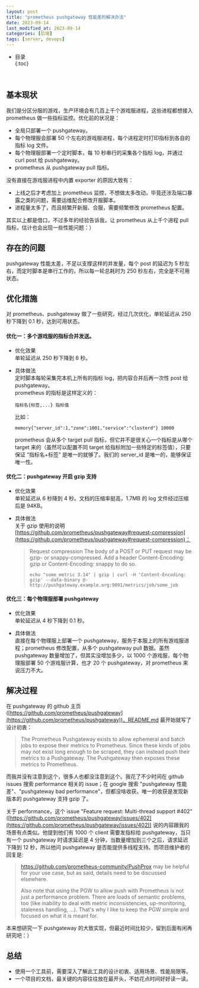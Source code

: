 ```yaml
---
layout: post
title: "prometheus pushgateway 性能差的解决办法"
date: 2023-09-14
last_modified_at: 2023-09-14
categories: [后端]
tags: [server, devops]
---
```


* 目录  
{:toc}
<br/>

## 基本现状
我们是分区分服的游戏，生产环境会有几百上千个游戏服进程，这些进程都想接入 prometheus 做一些指标监控。优化前的状况是：  
* 全局只部署一个 pushgateway。
* 每个物理服会部署 50 个左右的游戏服进程，每个进程定时打印指标到各自的指标 log 文件。
* 每个物理服部署一个定时脚本，每 10 秒串行的采集各个指标 log，并通过 curl post 给 pushgateway。
* prometheus 从 pushgateway pull 指标。    

没有直接在游戏服进程中内置 exporter 的原因大致有：     
* 上线之后才考虑加上 prometheus 监控，不想做太多改动，毕竟还涉及端口暴露之类的问题，需要运维配合修改开服脚本。  
* 进程量太多了，而且频繁开新服、合服，需要频繁修改 prometheus 配置。   

其实以上都是借口，不过多年的经验告诉我，让 prometheus 从上千个进程 pull 指标，估计也会出现一些性能问题：）     


## 存在的问题
pushgateway 性能太差，不足以支撑这样的并发量，每个 post 的延迟为 5 秒左右，而定时脚本是串行工作的，所以每一轮总耗时为 250 秒左右，完全是不可用状态。   


## 优化措施
对 prometheus、pushgateway 做了一些研究，经过几次优化，单轮延迟从 250 秒下降到 0.1 秒，达到可用状态。    

#### 优化一：多个游戏服的指标合并发送。
* 优化效果   
    单轮延迟从 250 秒下降到 6 秒。    

* 具体做法  
    定时脚本每轮采集完本机上所有的指标 log，把内容合并后再一次性 post 给 pushgateway。        
    prometheus 的指标是这样定义的：   
    ```
    指标名{标签,...} 指标值
    ```  

    比如：   
    ```
    memory{"server_id":1,"zone":1001,"service":"clusterd"} 10000
    ```   

    prometheus 会从多个 target pull 指标，但它并不是很关心一个指标是从哪个 target 来的（虽然可以配置不同 target 给指标附加一些特定的标签值），只要保证 “指标名+标签” 是唯一的就够了。我们的 server_id 是唯一的，能够保证唯一性。     

#### 优化二：pushgateway 开启 gzip 支持
* 优化效果   
    单轮延迟从 6 秒降到 4 秒。文档的压缩率挺高，1.7MB 的 log 文件经过压缩后是 94KB。   

* 具体做法  
    关于 gzip 使用的说明 [https://github.com/prometheus/pushgateway#request-compression](https://github.com/prometheus/pushgateway#request-compression)：   
    >Request compression
    >The body of a POST or PUT request may be gzip- or snappy-compressed. Add a header Content-Encoding: gzip or Content-Encoding: snappy to do so.
    >
    >```
    >echo "some_metric 3.14" | gzip | curl -H 'Content-Encoding: gzip' --data-binary @- http://pushgateway.example.org:9091/metrics/job/some_job
    >```      

#### 优化三：每个物理服部署 pushgateway
* 优化效果  
    单轮延迟从 4 秒下降到 0.1 秒。    

* 具体做法  
    直接在每个物理服上部署一个 pushgateway，服务于本服上的所有游戏服进程；prometheus 修改配置，从多个 pushgateway pull 数据。虽然 pushgateway 数量增加了，但其实没增加多少，以 1000 个游戏服，每个物理服部署 50 个游戏服计算，也才 20 个 pushgateway，对 prometheus 来说压力不大。     


## 解决过程
在 pushgateway 的 github 主页 ([https://github.com/prometheus/pushgateway](https://github.com/prometheus/pushgateway))，README.md 最开始就写了设计初衷：
>The Prometheus Pushgateway exists to allow ephemeral and batch jobs to expose their metrics to Prometheus. Since these kinds of jobs may not exist long enough to be scraped, they can instead push their metrics to a Pushgateway. The Pushgateway then exposes these metrics to Prometheus.    

而我并没有注意到这个，很多人也都没注意到这个。我花了不少时间在 github issues 搜索 performance 相关的 issue；在 google 搜索 "pushgateway 性能差"、"pushgateway bad performance"，但都没啥收获。唯一的收获是发现新版本的 pushgateway 支持 gzip 了。   

关于 performance，这个 issue "Feature request: Multi-thread support #402" ([https://github.com/prometheus/pushgateway/issues/402](https://github.com/prometheus/pushgateway/issues/402)) 说的内容跟我的场景有点类似。他提到他们有 1000 个 client 需要发指标给 pushgateway，当只有一个 pushgateway 时请求延迟是 4 分钟，当数量增加到三个之后，请求延迟下降到 12 秒，所以他问 pushgateway 是否能提供多线程支持。而项目维护者的回复是:    
>https://github.com/prometheus-community/PushProx may be helpful for your use case, but as said, details need to be discussed elsewhere.
>
>Also note that using the PGW to allow push with Prometheus is not just a performance problem. There are loads of semantic problems, too (like inability to deal with metric inconsistencies, up-monitoring, staleness handling, …). That's why I like to keep the PGW simple and focused on what it is meant for.    

本来想研究一下 pushgateway 的大致实现，但最近时间比较少，留到后面有闲再研究吧：）    


## 总结
* 使用一个工具前，需要深入了解此工具的设计初衷、适用场景、性能局限等。
* 一个项目的文档，最关键的内容往往放在最开头，不妨花点时间好好读一读。